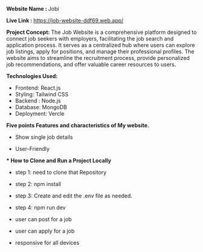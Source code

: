<strong> Website Name : </strong> Jobi 

<strong> Live Link : </strong> https://job-website-ddf69.web.app/

<strong> Project Concept: </strong>
The Job Website is a comprehensive platform designed to connect job seekers with employers, facilitating the job search and application process. It serves as a centralized hub where users can explore job listings, apply for positions, and manage their professional profiles. The website aims to streamline the recruitment process, provide personalized job recommendations, and offer valuable career resources to users.

<strong> Technologies Used: </strong>

* Frontend: React.js
* Styling: Tailwind CSS
* Backend : Node.js 
* Database: MongoDB 
* Deployment: Vercle
  
 <strong> Five points Features and characteristics of My website. </strong>

* Show single job details


* User-Friendly

<strong> * How to Clone and Run a Project Locally </strong>
* step 1: need to clone that Repository
* step 2: npm install
* step 3: Create and edit the .env file as needed.
* step 4: npm run dev

* user can post for a job


* user can apply for a job


* responsive for all devices


